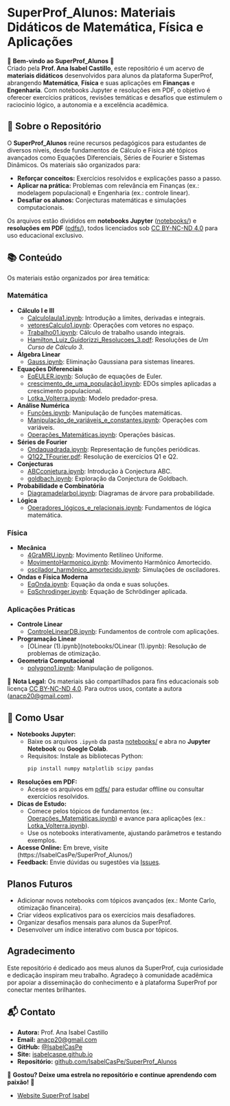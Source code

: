 # SuperProf_Alunos: Materiais Didáticos de Matemática, Física e Aplicações

🌟 **Bem-vindo ao SuperProf_Alunos** 🌟  
Criado pela **Prof. Ana Isabel Castillo**, este repositório é um acervo de **materiais didáticos** desenvolvidos para alunos da plataforma SuperProf, abrangendo **Matemática**, **Física** e suas aplicações em **Finanças** e **Engenharia**. Com notebooks Jupyter e resoluções em PDF, o objetivo é oferecer exercícios práticos, revisões temáticas e desafios que estimulem o raciocínio lógico, a autonomia e a excelência acadêmica.

## 🎯 Sobre o Repositório
O **SuperProf_Alunos** reúne recursos pedagógicos para estudantes de diversos níveis, desde fundamentos de Cálculo e Física até tópicos avançados como Equações Diferenciais, Séries de Fourier e Sistemas Dinâmicos. Os materiais são organizados para:
- **Reforçar conceitos:** Exercícios resolvidos e explicações passo a passo.
- **Aplicar na prática:** Problemas com relevância em Finanças (ex.: modelagem populacional) e Engenharia (ex.: controle linear).
- **Desafiar os alunos:** Conjecturas matemáticas e simulações computacionais.

Os arquivos estão divididos em **notebooks Jupyter** ([notebooks/](notebooks/)) e **resoluções em PDF** ([pdfs/](pdfs/)), todos licenciados sob [CC BY-NC-ND 4.0](https://creativecommons.org/licenses/by-nc-nd/4.0/) para uso educacional exclusivo.

## 📚 Conteúdo
Os materiais estão organizados por área temática:

### Matemática
- **Cálculo I e III**
  - [CalculoIaula1.ipynb](CalculoIaula1.ipynb): Introdução a limites, derivadas e integrais.
  - [vetoresCalculo1.ipynb](vetoresCalculo1.ipynb): Operações com vetores no espaço.
  - [Trabalho01.ipynb](Trabalho01.ipynb): Cálculo de trabalho usando integrais.
  - [Hamilton_Luiz_Guidorizzi_Resolucoes_3.pdf](Hamilton_Luiz_Guidorizzi_Resolucoes_3.pdf): Resoluções de *Um Curso de Cálculo 3*.
- **Álgebra Linear**
  - [Gauss.ipynb](Gauss.ipynb): Eliminação Gaussiana para sistemas lineares.
- **Equações Diferenciais**
  - [EqEULER.ipynb](EqEULER.ipynb): Solução de equações de Euler.
  - [crescimento_de_uma_população1.ipynb](crescimento_de_uma_população1.ipynb): EDOs simples aplicadas a crescimento populacional.
  - [Lotka_Volterra.ipynb](Lotka_Volterra.ipynb): Modelo predador-presa.
- **Análise Numérica**
  - [Funções.ipynb](Funções.ipynb): Manipulação de funções matemáticas.
  - [Manipulação_de_variáveis_e_constantes.ipynb](Manipulação_de_variáveis_e_constantes.ipynb): Operações com variáveis.
  - [Operações_Matemáticas.ipynb](Operações_Matemáticas.ipynb): Operações básicas.
- **Séries de Fourier**
  - [Ondaquadrada.ipynb](Ondaquadrada.ipynb): Representação de funções periódicas.
  - [Q1Q2_TFourier.pdf](Q1Q2_TFourier.pdf): Resolução de exercícios Q1 e Q2.
- **Conjecturas**
  - [ABCconjetura.ipynb](ABCconjetura.ipynb): Introdução à Conjectura ABC.
  - [goldbach.ipynb](goldbach.ipynb): Exploração da Conjectura de Goldbach.
- **Probabilidade e Combinatória**
  - [Diagramadelarbol.ipynb](Diagramadelarbol.ipynb): Diagramas de árvore para probabilidade.
- **Lógica**
  - [Operadores_lógicos_e_relacionais.ipynb](Operadores_lógicos_e_relacionais.ipynb): Fundamentos de lógica matemática.

### Física
- **Mecânica**
  - [4GraMRU.ipynb](4GraMRU.ipynb): Movimento Retilíneo Uniforme.
  - [MovimentoHarmonico.ipynb](MovimentoHarmonico.ipynb): Movimento Harmônico Amortecido.
  - [oscilador_harmônico_amortecido.ipynb](oscilador_harmônico_amortecido.ipynb): Simulações de osciladores.
- **Ondas e Física Moderna**
  - [EqOnda.ipynb](EqOnda.ipynb): Equação da onda e suas soluções.
  - [EqSchrodinger.ipynb](EqSchrodinger.ipynb): Equação de Schrödinger aplicada.

### Aplicações Práticas
- **Controle Linear**
  - [ControleLinearDB.ipynb](ControleLinearDB.ipynb): Fundamentos de controle com aplicações.
- **Programação Linear**
  - [OLinear (1).ipynb](notebooks/OLinear (1).ipynb): Resolução de problemas de otimização.
- **Geometria Computacional**
  - [polygono1.ipynb](polygono1.ipynb): Manipulação de polígonos.

📢 **Nota Legal:** Os materiais são compartilhados para fins educacionais sob licença [CC BY-NC-ND 4.0](https://creativecommons.org/licenses/by-nc-nd/4.0/). Para outros usos, contate a autora (anacp20@gmail.com).

## 🚀 Como Usar
- **Notebooks Jupyter:**
  - Baixe os arquivos `.ipynb` da pasta [notebooks/](notebooks/) e abra no **Jupyter Notebook** ou **Google Colab**.
  - Requisitos: Instale as bibliotecas Python:
    ```bash
    pip install numpy matplotlib scipy pandas
    ```
- **Resoluções em PDF:**
  - Acesse os arquivos em [pdfs/](pdfs/) para estudar offline ou consultar exercícios resolvidos.
- **Dicas de Estudo:**
  - Comece pelos tópicos de fundamentos (ex.: [Operações_Matemáticas.ipynb](Operações_Matemáticas.ipynb)) e avance para aplicações (ex.: [Lotka_Volterra.ipynb](Lotka_Volterra.ipynb)).
  - Use os notebooks interativamente, ajustando parâmetros e testando exemplos.
- **Acesse Online:** Em breve, visite (https://IsabelCasPe/SuperProf_Alunos/) 
- **Feedback:** Envie dúvidas ou sugestões via [Issues](https://github.com/IsabelCasPe/SuperProf_Alunos/issues).

##  Planos Futuros
- Adicionar novos notebooks com tópicos avançados (ex.: Monte Carlo, otimização financeira).
- Criar vídeos explicativos para os exercícios mais desafiadores.
- Organizar desafios mensais para alunos da SuperProf.
- Desenvolver um índice interativo com busca por tópicos.

## Agradecimento
Este repositório é dedicado aos meus alunos da SuperProf, cuja curiosidade e dedicação inspiram meu trabalho. Agradeço à comunidade acadêmica por apoiar a disseminação do conhecimento e à plataforma SuperProf por conectar mentes brilhantes.

## 📬 Contato
- **Autora:** Prof. Ana Isabel Castillo  
- **Email:** [anacp20@gmail.com](mailto:anacp20@gmail.com)  
- **GitHub:** [@IsabelCasPe](https://github.com/IsabelCasPe)  
- **Site:** [isabelcaspe.github.io](https://isabelcaspe.github.io/)  
- **Repositório:** [github.com/IsabelCasPe/SuperProf_Alunos](https://github.com/IsabelCasPe/SuperProf_Alunos)

🌟 **Gostou? Deixe uma estrela no repositório e continue aprendendo com paixão!** 🌟

- [Website SuperProf Isabel](https://www.superprof.com.br/doutoranda-matematica-aplicada-ime-usp-mestre-ciencias-pela-pme-escola-politecnica-usp-ofereco-reforco-universitario.html)
